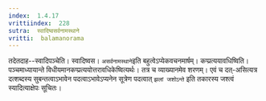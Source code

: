 ```yaml
---
index:  1.4.17
vrittiindex:  228
sutra:  स्वादिष्वसर्वनामस्थाने
vritti:  balamanorama 
---
```


तदेतदाह--स्वादिपञ्चेति। स्वादिष्वस। `असर्वनामस्थाने`इति बहुत्वेऽप्येकवचनमार्षम्। कप्प्रत्ययावधिष्विति। पञ्चमाध्यायान्ते विधीयमानकप्प्रत्ययोत्तरावधिकेष्वित्यर्थः। तत्र च व्याख्यानमेव शरणम्। एवं च दत्-असित्यत्र दत्शब्दस्य सुबन्तत्वाऽभावेन पदत्वाऽभावेऽप्यनेन सूत्रेण पदत्वात् `झलां जशोऽन्ते` इति तकारस्य जश्त्वं स्यादित्याक्षेपः सूचितः। 

